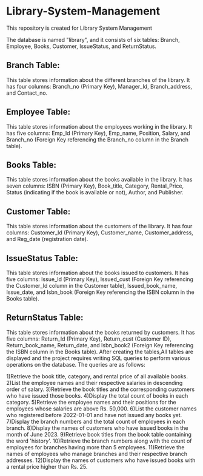 # Library-System-Management
This repository is created for Library System Management

The database is named "library", and it consists of six tables: Branch, Employee, Books, Customer, IssueStatus, and ReturnStatus.

## Branch Table:

This table stores information about the different branches of the library.
It has four columns: Branch_no (Primary Key), Manager_Id, Branch_address, and Contact_no.

## Employee Table:

This table stores information about the employees working in the library.
It has five columns: Emp_Id (Primary Key), Emp_name, Position, Salary, and Branch_no (Foreign Key referencing the Branch_no column in the Branch table).

## Books Table:

This table stores information about the books available in the library.
It has seven columns: ISBN (Primary Key), Book_title, Category, Rental_Price, Status (indicating if the book is available or not), Author, and Publisher.

## Customer Table:

This table stores information about the customers of the library.
It has four columns: Customer_Id (Primary Key), Customer_name, Customer_address, and Reg_date (registration date).

## IssueStatus Table:

This table stores information about the books issued to customers.
It has five columns: Issue_Id (Primary Key), Issued_cust (Foreign Key referencing the Customer_Id column in the Customer table), Issued_book_name, Issue_date, and Isbn_book (Foreign Key referencing the ISBN column in the Books table).

## ReturnStatus Table:

This table stores information about the books returned by customers.
It has five columns: Return_Id (Primary Key), Return_cust (Customer ID), Return_book_name, Return_date, and Isbn_book2 (Foreign Key referencing the ISBN column in the Books table).
After creating the tables,All tables are displayed and the project requires writing SQL queries to perform various operations on the database. The queries are as follows:

1)Retrieve the book title, category, and rental price of all available books.
2)List the employee names and their respective salaries in descending order of salary.
3)Retrieve the book titles and the corresponding customers who have issued those books.
4)Display the total count of books in each category.
5)Retrieve the employee names and their positions for the employees whose salaries are above Rs. 50,000.
6)List the customer names who registered before 2022-01-01 and have not issued any books yet.
7)Display the branch numbers and the total count of employees in each branch.
8)Display the names of customers who have issued books in the month of June 2023.
9)Retrieve book titles from the book table containing the word 'history'.
10)Retrieve the branch numbers along with the count of employees for branches having more than 5 employees.
11)Retrieve the names of employees who manage branches and their respective branch addresses.
12)Display the names of customers who have issued books with a rental price higher than Rs. 25.
